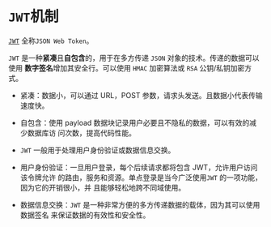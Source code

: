 # `JWT`机制

[`JWT`](https://jwt.io/) 全称`JSON Web Token`。

`JWT` 是一种**紧凑**且**自包含**的，用于在多方传递 `JSON` 对象的技术。传递的数据可以使用 **数字签名**增加其安全行。可以使用 `HMAC` 加密算法或 `RSA` 公钥/私钥加密方式。

- 紧凑：数据小，可以通过 URL，POST 参数，请求头发送。且数据小代表传输速度快。 

- 自包含：使用 payload 数据块记录用户必要且不隐私的数据，可以有效的减少数据库访 问次数，提高代码性能。 

- `JWT` 一般用于处理用户身份验证或数据信息交换。 

- 用户身份验证：一旦用户登录，每个后续请求都将包含 JWT，允许用户访问该令牌允许 的路由，服务和资源。单点登录是当今广泛使用`JWT` 的一项功能，因为它的开销很小，并 且能够轻松地跨不同域使用。 

- 数据信息交换：`JWT` 是一种非常方便的多方传递数据的载体，因为其可以使用数据签名 来保证数据的有效性和安全性。

